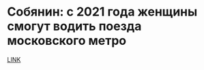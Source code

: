 # Собянин: с 2021 года женщины смогут водить поезда московского метро



[LINK](https://varlamov.ru/3817481.html)